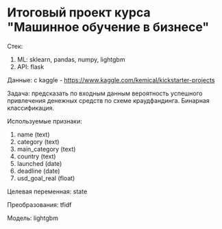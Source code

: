 # Итоговый проект курса "Машинное обучение в бизнесе"

Стек:
1. ML: sklearn, pandas, numpy, lightgbm
2. API: flask

Данные: с kaggle - https://www.kaggle.com/kemical/kickstarter-projects

Задача: предсказать по входным данным вероятность успешного привлечения денежных средств по схеме краудфандинга. Бинарная классификация.

Используемые признаки:
1. name (text)
2. category (text)
3. main_category (text)
4. country (text)
5. launched (date)
6. deadline (date)
7. usd_goal_real (float)

Целевая переменная: state

Преобразования: tfidf

Модель: lightgbm
